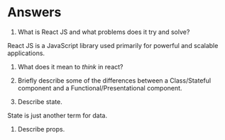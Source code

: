 # Answers

1.  What is React JS and what problems does it try and solve?

React JS is a JavaScript library used primarily for powerful and scalable applications.

1.  What does it mean to _think_ in react?

1.  Briefly describe some of the differences between a Class/Stateful component and a Functional/Presentational component.

1.  Describe state.

State is just another term for data.

1.  Describe props.
